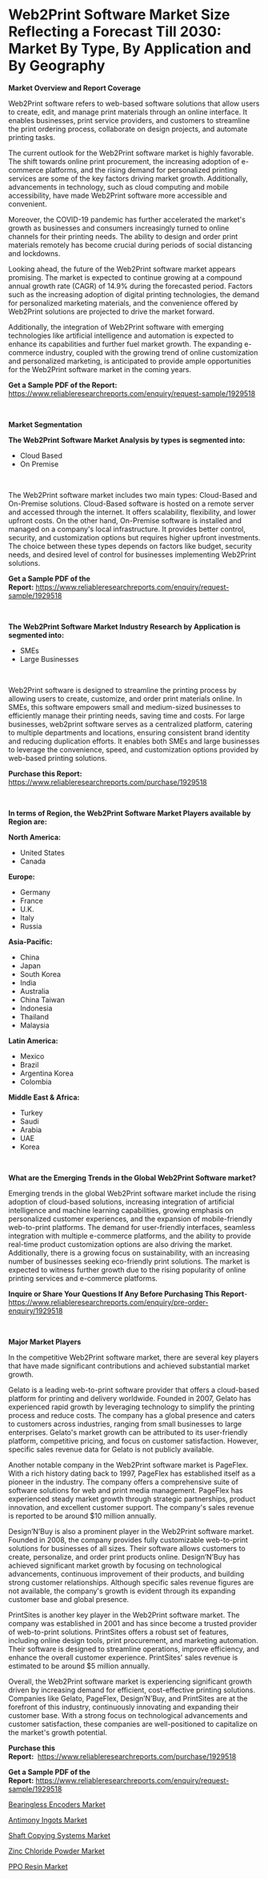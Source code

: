 <p><h1>Web2Print Software Market Size Reflecting a Forecast Till 2030: Market By Type, By Application and By Geography</h1></p><p><strong>Market Overview and Report Coverage</strong></p>
<p><p>Web2Print software refers to web-based software solutions that allow users to create, edit, and manage print materials through an online interface. It enables businesses, print service providers, and customers to streamline the print ordering process, collaborate on design projects, and automate printing tasks.</p><p>The current outlook for the Web2Print software market is highly favorable. The shift towards online print procurement, the increasing adoption of e-commerce platforms, and the rising demand for personalized printing services are some of the key factors driving market growth. Additionally, advancements in technology, such as cloud computing and mobile accessibility, have made Web2Print software more accessible and convenient.</p><p>Moreover, the COVID-19 pandemic has further accelerated the market's growth as businesses and consumers increasingly turned to online channels for their printing needs. The ability to design and order print materials remotely has become crucial during periods of social distancing and lockdowns.</p><p>Looking ahead, the future of the Web2Print software market appears promising. The market is expected to continue growing at a compound annual growth rate (CAGR) of 14.9% during the forecasted period. Factors such as the increasing adoption of digital printing technologies, the demand for personalized marketing materials, and the convenience offered by Web2Print solutions are projected to drive the market forward.</p><p>Additionally, the integration of Web2Print software with emerging technologies like artificial intelligence and automation is expected to enhance its capabilities and further fuel market growth. The expanding e-commerce industry, coupled with the growing trend of online customization and personalized marketing, is anticipated to provide ample opportunities for the Web2Print software market in the coming years.</p></p>
<p><strong>Get a Sample PDF of the Report:</strong> <a href="https://www.reliableresearchreports.com/enquiry/request-sample/1929518">https://www.reliableresearchreports.com/enquiry/request-sample/1929518</a></p>
<p>&nbsp;</p>
<p><strong>Market Segmentation</strong></p>
<p><strong>The Web2Print Software Market Analysis by types is segmented into:</strong></p>
<p><ul><li>Cloud Based</li><li>On Premise</li></ul></p>
<p>&nbsp;</p>
<p><p>The Web2Print software market includes two main types: Cloud-Based and On-Premise solutions. Cloud-Based software is hosted on a remote server and accessed through the internet. It offers scalability, flexibility, and lower upfront costs. On the other hand, On-Premise software is installed and managed on a company's local infrastructure. It provides better control, security, and customization options but requires higher upfront investments. The choice between these types depends on factors like budget, security needs, and desired level of control for businesses implementing Web2Print solutions.</p></p>
<p><strong>Get a Sample PDF of the Report:</strong>&nbsp;<a href="https://www.reliableresearchreports.com/enquiry/request-sample/1929518">https://www.reliableresearchreports.com/enquiry/request-sample/1929518</a></p>
<p>&nbsp;</p>
<p><strong>The Web2Print Software Market Industry Research by Application is segmented into:</strong></p>
<p><ul><li>SMEs</li><li>Large Businesses</li></ul></p>
<p>&nbsp;</p>
<p><p>Web2Print software is designed to streamline the printing process by allowing users to create, customize, and order print materials online. In SMEs, this software empowers small and medium-sized businesses to efficiently manage their printing needs, saving time and costs. For large businesses, web2print software serves as a centralized platform, catering to multiple departments and locations, ensuring consistent brand identity and reducing duplication efforts. It enables both SMEs and large businesses to leverage the convenience, speed, and customization options provided by web-based printing solutions.</p></p>
<p><strong>Purchase this Report:</strong>&nbsp; <a href="https://www.reliableresearchreports.com/purchase/1929518">https://www.reliableresearchreports.com/purchase/1929518</a></p>
<p>&nbsp;</p>
<p><strong>In terms of Region, the Web2Print Software Market Players available by Region are:</strong></p>
<p>
    <p> <strong> North America: </strong>
        <ul>
            <li>United States</li>
            <li>Canada</li>
        </ul>
        </p> 
    <p> <strong> Europe: </strong>
        <ul>
            <li>Germany</li>
            <li>France</li>
            <li>U.K.</li>
            <li>Italy</li>
            <li>Russia</li>
        </ul>
        </p> 
    <p> <strong> Asia-Pacific: </strong>
        <ul>
            <li>China</li>
            <li>Japan</li>
            <li>South Korea</li>
            <li>India</li>
            <li>Australia</li>
            <li>China Taiwan</li>
            <li>Indonesia</li>
            <li>Thailand</li>
            <li>Malaysia</li>
        </ul>
        </p> 
    <p> <strong> Latin America: </strong>
        <ul>
            <li>Mexico</li>
            <li>Brazil</li>
            <li>Argentina Korea</li>
            <li>Colombia</li>
        </ul>
        </p> 
    <p> <strong> Middle East & Africa: </strong>
        <ul>
            <li>Turkey</li>
            <li>Saudi</li>
            <li>Arabia</li>
            <li>UAE</li>
            <li>Korea</li>
        </ul>
    </p>
    </p>
<p>&nbsp;</p>
<p><strong>What are the Emerging Trends in the Global Web2Print Software market?</strong></p>
<p><p>Emerging trends in the global Web2Print software market include the rising adoption of cloud-based solutions, increasing integration of artificial intelligence and machine learning capabilities, growing emphasis on personalized customer experiences, and the expansion of mobile-friendly web-to-print platforms. The demand for user-friendly interfaces, seamless integration with multiple e-commerce platforms, and the ability to provide real-time product customization options are also driving the market. Additionally, there is a growing focus on sustainability, with an increasing number of businesses seeking eco-friendly print solutions. The market is expected to witness further growth due to the rising popularity of online printing services and e-commerce platforms.</p></p>
<p><strong>Inquire or Share Your Questions If Any Before Purchasing This Report</strong>- <a href="https://www.reliableresearchreports.com/enquiry/pre-order-enquiry/1929518">https://www.reliableresearchreports.com/enquiry/pre-order-enquiry/1929518</a></p>
<p>&nbsp;</p>
<p><strong>Major Market Players</strong></p>
<p><p>In the competitive Web2Print software market, there are several key players that have made significant contributions and achieved substantial market growth. </p><p>Gelato is a leading web-to-print software provider that offers a cloud-based platform for printing and delivery worldwide. Founded in 2007, Gelato has experienced rapid growth by leveraging technology to simplify the printing process and reduce costs. The company has a global presence and caters to customers across industries, ranging from small businesses to large enterprises. Gelato's market growth can be attributed to its user-friendly platform, competitive pricing, and focus on customer satisfaction. However, specific sales revenue data for Gelato is not publicly available. </p><p>Another notable company in the Web2Print software market is PageFlex. With a rich history dating back to 1997, PageFlex has established itself as a pioneer in the industry. The company offers a comprehensive suite of software solutions for web and print media management. PageFlex has experienced steady market growth through strategic partnerships, product innovation, and excellent customer support. The company's sales revenue is reported to be around $10 million annually. </p><p>Design’N’Buy is also a prominent player in the Web2Print software market. Founded in 2008, the company provides fully customizable web-to-print solutions for businesses of all sizes. Their software allows customers to create, personalize, and order print products online. Design’N’Buy has achieved significant market growth by focusing on technological advancements, continuous improvement of their products, and building strong customer relationships. Although specific sales revenue figures are not available, the company's growth is evident through its expanding customer base and global presence. </p><p>PrintSites is another key player in the Web2Print software market. The company was established in 2001 and has since become a trusted provider of web-to-print solutions. PrintSites offers a robust set of features, including online design tools, print procurement, and marketing automation. Their software is designed to streamline operations, improve efficiency, and enhance the overall customer experience. PrintSites' sales revenue is estimated to be around $5 million annually. </p><p>Overall, the Web2Print software market is experiencing significant growth driven by increasing demand for efficient, cost-effective printing solutions. Companies like Gelato, PageFlex, Design’N’Buy, and PrintSites are at the forefront of this industry, continuously innovating and expanding their customer base. With a strong focus on technological advancements and customer satisfaction, these companies are well-positioned to capitalize on the market's growth potential.</p></p>
<p><strong>Purchase this Report:</strong>&nbsp;&nbsp;<a href="https://www.reliableresearchreports.com/purchase/1929518">https://www.reliableresearchreports.com/purchase/1929518</a></p>
<p></p>
<p><strong>Get a Sample PDF of the Report:</strong>&nbsp;<a href="https://www.reliableresearchreports.com/enquiry/request-sample/1929518">https://www.reliableresearchreports.com/enquiry/request-sample/1929518</a></p>
<p><p><a href="https://github.com/Chiragrp23/Market-Research-Report-List-1/blob/main/bearingless-encoders-market.md">Bearingless Encoders Market</a></p><p><a href="https://medium.com/@frankpeters35/decoding-antimony-ingots-market-metrics-market-share-trends-and-growth-patterns-1d2a69ed4c34">Antimony Ingots Market</a></p><p><a href="https://github.com/Chiragrp22/Market-Research-Report-List-1/blob/main/shaft-copying-systems-market.md">Shaft Copying Systems Market</a></p><p><a href="https://medium.com/@amandagarza17/zinc-chloride-powder-market-research-report-its-history-and-forecast-2023-to-2030-5cb06f90956f">Zinc Chloride Powder Market</a></p><p><a href="https://medium.com/@josephweaver29/ppo-resin-market-size-market-outlook-and-market-forecast-2023-to-2030-1606443a8f0b">PPO Resin Market</a></p></p>